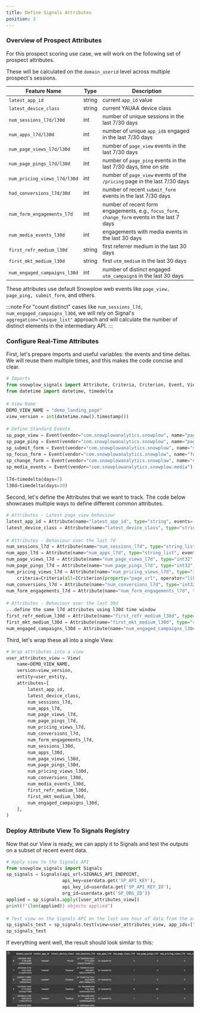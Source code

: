 ```yaml
---
title: Define Signals Attributes
position: 3
---
```


### Overview of Prospect Attributes

For this prospect scoring use case, we will work on the following set of prospect attributes.

These will be calculated on the `domain_userid` level across multiple prospect's sessions.

Feature Name | Type | Description
-------------|------|-------------
`latest_app_id` | string | current `app_id` value
`latest_device_class` | string | current YAUAA device class
`num_sessions_l7d/l30d` | int | number of unique sessions in the last 7/30 days
`num_apps_l7d/l30d` | int | number of unique `app_id`s engaged in the last 7/30 days
`num_page_views_l7d/l30d` | int | number of `page_view` events in the last 7/30 days
`num_page_pings_l7d/l30d` | int | number of `page_ping` events in the last 7/30 days, time on site
`num_pricing_views_l7d/l30d` | int | number of `page_view` events of the `/pricing` page in the last 7/30 days
`had_conversions_l7d/30d` | int | number of recent `submit_form` events in the last 7/30 days
`num_form_engagements_l7d` | int | number of recent form engagements, e.g., `focus_form, change_form` events in the last 7 days
`num_media_events_l30d` | int | engagements with media events in the last 30 days
`first_refr_medium_l30d` | string | first referrer medium in the last 30 days
`first_mkt_medium_l30d` | string | first `utm_medium` in the last 30 days
`num_engaged_campaigns_l30d` | int | number of distinct engaged `utm_campaign`s in the last 30 days

These attributes use default Snowplow web events like `page_view, page_ping, submit_form`, and others.

:::note
For "count distinct" cases like `num_sessions_l7d, num_engaged_campaigns_l30d`, we will rely on Signal's `aggregation="unique_list"` approach and will calculate the number of distinct elements in the intermediary API.
:::

### Configure Real-Time Attributes

First, let's prepare imports and useful variables: the events and time deltas.
We will reuse them multiple times, and this makes the code concise and clear.


```python
# Imports
from snowplow_signals import Attribute, Criteria, Criterion, Event, View, user_entity
from datetime import datetime, timedelta

# View Name
DEMO_VIEW_NAME = "demo_landing_page"
view_version = int(datetime.now().timestamp())

# Define Standard Events
sp_page_view = Event(vendor="com.snowplowanalytics.snowplow", name="page_view", version="1-0-0")
sp_page_ping = Event(vendor="com.snowplowanalytics.snowplow", name="page_ping", version="1-0-0")
sp_submit_form = Event(vendor="com.snowplowanalytics.snowplow", name="submit_form", version="1-0-0")
sp_focus_form = Event(vendor="com.snowplowanalytics.snowplow", name="focus_form", version="1-0-0")
sp_change_form = Event(vendor="com.snowplowanalytics.snowplow", name="change_form", version="1-0-0")
sp_media_events = Event(vendor="com.snowplowanalytics.snowplow.media") # This line shows how one can define "any vendor's event" selector.

l7d=timedelta(days=7)
l30d=timedelta(days=30)
```

Second, let's define the Attributes that we want to track.
The code below showcases multiple ways to define different common attributes.

```python
# Attributes - Latest page_view behaviour
latest_app_id = Attribute(name="latest_app_id", type="string", events=[sp_page_view], aggregation="last", property="app_id")
latest_device_class = Attribute(name="latest_device_class", type="string", events=[sp_page_view], aggregation="last", property="contexts_nl_basjes_yauaa_context_1[0].deviceClass")

# Attributes - Behaviour over the last 7d
num_sessions_l7d = Attribute(name="num_sessions_l7d", type="string_list", events=[sp_page_view], period=l7d, aggregation="unique_list", property="domain_sessionid") # We will convert this into a count on our side
num_apps_l7d = Attribute(name="num_apps_l7d", type="string_list", events=[sp_page_view], period=l7d, aggregation="unique_list", property="app_id")
num_page_views_l7d = Attribute(name="num_page_views_l7d", type="int32", events=[sp_page_view], period=l7d, aggregation="counter")
num_page_pings_l7d = Attribute(name="num_page_pings_l7d", type="int32", events=[sp_page_ping], period=l7d, aggregation="counter")
num_pricing_views_l7d = Attribute(name="num_pricing_views_l7d", type="int32", events=[sp_page_view], period=l7d, aggregation="counter",
    criteria=Criteria(all=[Criterion(property="page_url", operator="like", value="%pricing%")]))
num_conversions_l7d = Attribute(name="num_conversions_l7d", type="int32", events=[sp_submit_form], period=l7d, aggregation="counter") # We will convert this to boolean as ">0"
num_form_engagements_l7d = Attribute(name="num_form_engagements_l7d", type="int32", events=[sp_focus_form, sp_change_form], period=l7d, aggregation="counter")

# Attributes - Behaviour over the last 30d
...define the same l7d attributes using l30d time window
first_refr_medium_l30d = Attribute(name="first_refr_medium_l30d", type="string", events=[sp_page_view], period=l30d, aggregation="first", property="refr_medium")
first_mkt_medium_l30d = Attribute(name="first_mkt_medium_l30d", type="string", events=[sp_page_view], period=l30d, aggregation="first", property="mkt_medium")
num_engaged_campaigns_l30d = Attribute(name="num_engaged_campaigns_l30d", type="string_list", events=[sp_page_view], period=l30d, aggregation="unique_list", property="mkt_campaign")
```

Third, let's wrap these all into a single View.

```python
# Wrap attributes into a view
user_attributes_view = View(
    name=DEMO_VIEW_NAME,
    version=view_version,
    entity=user_entity,
    attributes=[
        latest_app_id,
        latest_device_class,
        num_sessions_l7d,
        num_apps_l7d,
        num_page_views_l7d,
        num_page_pings_l7d,
        num_pricing_views_l7d,
        num_conversions_l7d,
        num_form_engagements_l7d,
        num_sessions_l30d,
        num_apps_l30d,
        num_page_views_l30d,
        num_page_pings_l30d,
        num_pricing_views_l30d,
        num_conversions_l30d,
        num_media_events_l30d,
        first_refr_medium_l30d,
        first_mkt_medium_l30d,
        num_engaged_campaigns_l30d,
    ],
)
```

### Deploy Attribute View To Signals Registry

Now that our View is ready, we can apply it to Signals and test the outputs on a subset of recent event data.

```python
# Apply view to the Signals API
from snowplow_signals import Signals
sp_signals = Signals(api_url=SIGNALS_API_ENDPOINT,
                     api_key=userdata.get('SP_API_KEY'),
                     api_key_id=userdata.get('SP_API_KEY_ID'),
                     org_id=userdata.get('SP_ORG_ID'))
applied = sp_signals.apply([user_attributes_view])
print(f"{len(applied)} objects applied")

# Test view on the Signals API on the last one hour of data from the atomic events table
sp_signals_test = sp_signals.test(view=user_attributes_view, app_ids=["website"])
sp_signals_test
```

If everything went well, the result should look similar to this:

![](./screenshots/signals_test_output.png)

